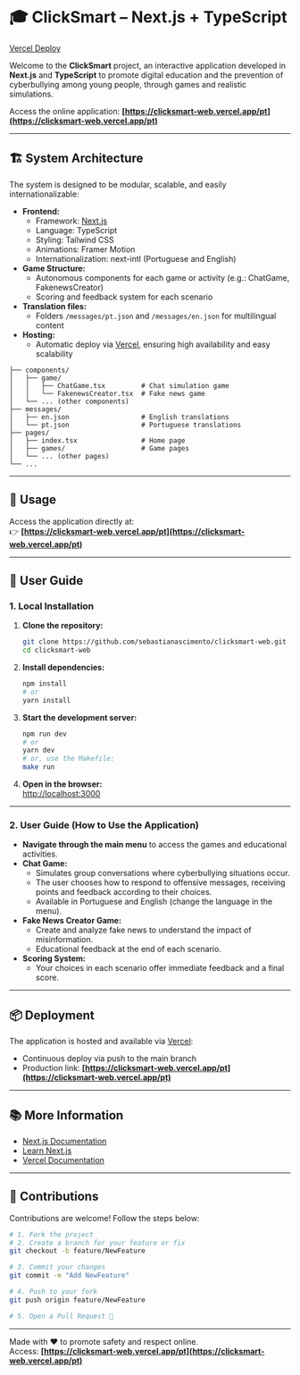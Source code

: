 # 🎓 ClickSmart – Next.js + TypeScript

[Vercel Deploy](https://clicksmart-web.vercel.app/pt)

Welcome to the **ClickSmart** project, an interactive application developed in **Next.js** and **TypeScript** to promote digital education and the prevention of cyberbullying among young people, through games and realistic simulations.

Access the online application: **[https://clicksmart-web.vercel.app/pt](https://clicksmart-web.vercel.app/pt)**

---

## 🏗️ System Architecture

The system is designed to be modular, scalable, and easily internationalizable:

- **Frontend:**  
  - Framework: [Next.js](https://nextjs.org/)
  - Language: TypeScript
  - Styling: Tailwind CSS
  - Animations: Framer Motion
  - Internationalization: next-intl (Portuguese and English)
- **Game Structure:**  
  - Autonomous components for each game or activity (e.g.: ChatGame, FakenewsCreator)
  - Scoring and feedback system for each scenario
- **Translation files:**  
  - Folders `/messages/pt.json` and `/messages/en.json` for multilingual content
- **Hosting:**  
  - Automatic deploy via [Vercel](https://vercel.com/), ensuring high availability and easy scalability

```
├── components/
│   ├── game/
│   │   ├── ChatGame.tsx         # Chat simulation game
│   │   └── FakenewsCreator.tsx  # Fake news game
│   └── ... (other components)
├── messages/
│   ├── en.json                  # English translations
│   └── pt.json                  # Portuguese translations
├── pages/
│   ├── index.tsx                # Home page
│   ├── games/                   # Game pages
│   └── ... (other pages)
└── ...
```

---

## 🚀 Usage

Access the application directly at:  
👉 **[https://clicksmart-web.vercel.app/pt](https://clicksmart-web.vercel.app/pt)**

---

## 👤 User Guide

### 1. Local Installation

1. **Clone the repository:**
   ```bash
   git clone https://github.com/sebastianascimento/clicksmart-web.git
   cd clicksmart-web
   ```

2. **Install dependencies:**
   ```bash
   npm install
   # or
   yarn install
   ```

3. **Start the development server:**
   ```bash
   npm run dev
   # or
   yarn dev
   # or, use the Makefile:
   make run
   ```

4. **Open in the browser:**  
   [http://localhost:3000](http://localhost:3000)

---

### 2. User Guide (How to Use the Application)

- **Navigate through the main menu** to access the games and educational activities.
- **Chat Game:**  
  - Simulates group conversations where cyberbullying situations occur.
  - The user chooses how to respond to offensive messages, receiving points and feedback according to their choices.
  - Available in Portuguese and English (change the language in the menu).
- **Fake News Creator Game:**  
  - Create and analyze fake news to understand the impact of misinformation.
  - Educational feedback at the end of each scenario.
- **Scoring System:**  
  - Your choices in each scenario offer immediate feedback and a final score.

---

## 📦 Deployment

The application is hosted and available via [Vercel](https://vercel.com/):

- Continuous deploy via push to the main branch
- Production link: **[https://clicksmart-web.vercel.app/pt](https://clicksmart-web.vercel.app/pt)**

---

## 📚 More Information

- [Next.js Documentation](https://nextjs.org/docs)
- [Learn Next.js](https://nextjs.org/learn)
- [Vercel Documentation](https://vercel.com/docs)

---

## 🤝 Contributions

Contributions are welcome! Follow the steps below:

```bash
# 1. Fork the project
# 2. Create a branch for your feature or fix
git checkout -b feature/NewFeature

# 3. Commit your changes
git commit -m "Add NewFeature"

# 4. Push to your fork
git push origin feature/NewFeature

# 5. Open a Pull Request 🎉
```

---

Made with ❤️ to promote safety and respect online.  
Access: **[https://clicksmart-web.vercel.app/pt](https://clicksmart-web.vercel.app/pt)**